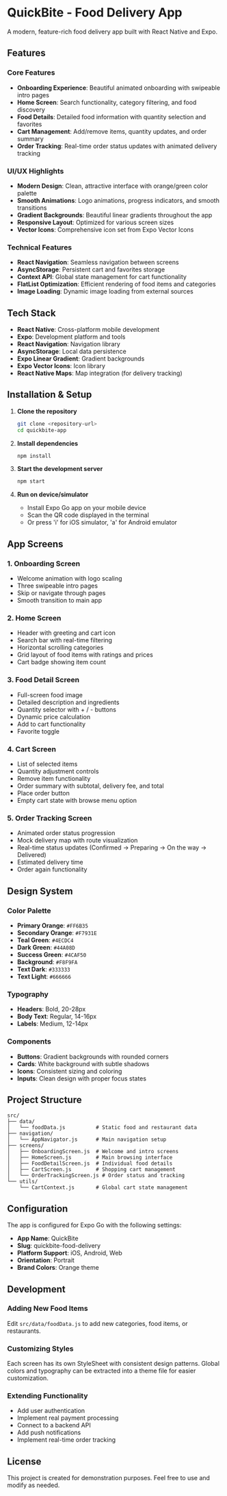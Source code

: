 # QuickBite - Food Delivery App

A modern, feature-rich food delivery app built with React Native and Expo.

##  Features

### Core Features
- **Onboarding Experience**: Beautiful animated onboarding with swipeable intro pages
- **Home Screen**: Search functionality, category filtering, and food discovery
- **Food Details**: Detailed food information with quantity selection and favorites
- **Cart Management**: Add/remove items, quantity updates, and order summary
- **Order Tracking**: Real-time order status updates with animated delivery tracking

### UI/UX Highlights
- **Modern Design**: Clean, attractive interface with orange/green color palette
- **Smooth Animations**: Logo animations, progress indicators, and smooth transitions
- **Gradient Backgrounds**: Beautiful linear gradients throughout the app
- **Responsive Layout**: Optimized for various screen sizes
- **Vector Icons**: Comprehensive icon set from Expo Vector Icons

### Technical Features
- **React Navigation**: Seamless navigation between screens
- **AsyncStorage**: Persistent cart and favorites storage
- **Context API**: Global state management for cart functionality
- **FlatList Optimization**: Efficient rendering of food items and categories
- **Image Loading**: Dynamic image loading from external sources

##  Tech Stack

- **React Native**: Cross-platform mobile development
- **Expo**: Development platform and tools
- **React Navigation**: Navigation library
- **AsyncStorage**: Local data persistence
- **Expo Linear Gradient**: Gradient backgrounds
- **Expo Vector Icons**: Icon library
- **React Native Maps**: Map integration (for delivery tracking)

##  Installation & Setup

1. **Clone the repository**
   ```bash
   git clone <repository-url>
   cd quickbite-app
   ```

2. **Install dependencies**
   ```bash
   npm install
   ```

3. **Start the development server**
   ```bash
   npm start
   ```

4. **Run on device/simulator**
   - Install Expo Go app on your mobile device
   - Scan the QR code displayed in the terminal
   - Or press 'i' for iOS simulator, 'a' for Android emulator

##  App Screens

### 1. Onboarding Screen
- Welcome animation with logo scaling
- Three swipeable intro pages
- Skip or navigate through pages
- Smooth transition to main app

### 2. Home Screen
- Header with greeting and cart icon
- Search bar with real-time filtering
- Horizontal scrolling categories
- Grid layout of food items with ratings and prices
- Cart badge showing item count

### 3. Food Detail Screen
- Full-screen food image
- Detailed description and ingredients
- Quantity selector with + / - buttons
- Dynamic price calculation
- Add to cart functionality
- Favorite toggle

### 4. Cart Screen
- List of selected items
- Quantity adjustment controls
- Remove item functionality
- Order summary with subtotal, delivery fee, and total
- Place order button
- Empty cart state with browse menu option

### 5. Order Tracking Screen
- Animated order status progression
- Mock delivery map with route visualization
- Real-time status updates (Confirmed → Preparing → On the way → Delivered)
- Estimated delivery time
- Order again functionality

## Design System

### Color Palette
- **Primary Orange**: `#FF6B35`
- **Secondary Orange**: `#F7931E`
- **Teal Green**: `#4ECDC4`
- **Dark Green**: `#44A08D`
- **Success Green**: `#4CAF50`
- **Background**: `#F8F9FA`
- **Text Dark**: `#333333`
- **Text Light**: `#666666`

### Typography
- **Headers**: Bold, 20-28px
- **Body Text**: Regular, 14-16px
- **Labels**: Medium, 12-14px

### Components
- **Buttons**: Gradient backgrounds with rounded corners
- **Cards**: White background with subtle shadows
- **Icons**: Consistent sizing and coloring
- **Inputs**: Clean design with proper focus states

##  Project Structure

```
src/
├── data/
│   └── foodData.js          # Static food and restaurant data
├── navigation/
│   └── AppNavigator.js      # Main navigation setup
├── screens/
│   ├── OnboardingScreen.js  # Welcome and intro screens
│   ├── HomeScreen.js        # Main browsing interface
│   ├── FoodDetailScreen.js  # Individual food details
│   ├── CartScreen.js        # Shopping cart management
│   └── OrderTrackingScreen.js # Order status and tracking
└── utils/
    └── CartContext.js       # Global cart state management
```

##  Configuration

The app is configured for Expo Go with the following settings:
- **App Name**: QuickBite
- **Slug**: quickbite-food-delivery
- **Platform Support**: iOS, Android, Web
- **Orientation**: Portrait
- **Brand Colors**: Orange theme

##  Development

### Adding New Food Items
Edit `src/data/foodData.js` to add new categories, food items, or restaurants.

### Customizing Styles
Each screen has its own StyleSheet with consistent design patterns. Global colors and typography can be extracted into a theme file for easier customization.

### Extending Functionality
- Add user authentication
- Implement real payment processing
- Connect to a backend API
- Add push notifications
- Implement real-time order tracking
##  License

This project is created for demonstration purposes. Feel free to use and modify as needed.
